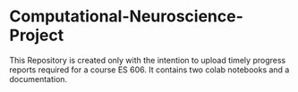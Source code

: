 # Computational-Neuroscience-Project
This Repository is created only with the intention to upload timely progress reports required for a course ES 606.
It contains two colab notebooks and a documentation.
